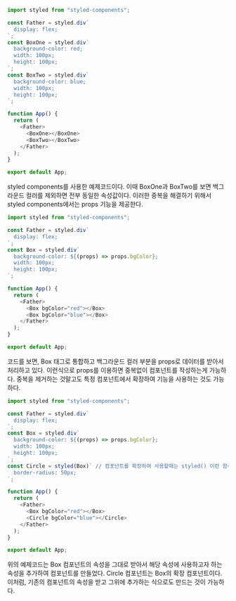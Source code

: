 ```javascript
import styled from "styled-components";

const Father = styled.div`
  display: flex;
`;
const BoxOne = styled.div`
  background-color: red;
  width: 100px;
  height: 100px;
`;
const BoxTwo = styled.div`
  background-color: blue;
  width: 100px;
  height: 100px;
`;

function App() {
  return (
    <Father>
      <BoxOne></BoxOne>
      <BoxTwo></BoxTwo>
    </Father>
  );
}

export default App;
```
styled components를 사용한 예제코드이다. 이때 BoxOne과 BoxTwo를 보면 백그라운드 컬러를 제외하면 전부 동일한 속성값이다.
이러한 중복을 해결하기 위해서 styled components에서는 props 기능을 제공한다.


```javascript
import styled from "styled-components";

const Father = styled.div`
  display: flex;
`;
const Box = styled.div`
  background-color: ${(props) => props.bgColor};
  width: 100px;
  height: 100px;
`;

function App() {
  return (
    <Father>
      <Box bgColor="red"></Box>
      <Box bgColor="blue"></Box>
    </Father>
  );
}

export default App;
```
코드를 보면, Box 태그로 통합하고 백그라운드 컬러 부분을 props로 데이터를 받아서 처리하고 있다. 이런식으로 props를 이용하면 중복없이 컴포넌트를 작성하는게 가능하다.
중복을 제거하는 것말고도 특정 컴포넌트에서 확장하여 기능을 사용하는 것도 가능하다.


```javascript
import styled from "styled-components";

const Father = styled.div`
  display: flex;
`;
const Box = styled.div`
  background-color: ${(props) => props.bgColor};
  width: 100px;
  height: 100px;
`;
const Circle = styled(Box)` // 컴포넌트를 확장하여 사용할때는 styled() 이런 함수식으로 작성하고 파라미터로 확장하려는 컴포넌트를 입력해준다.
  border-radius: 50px;
`;

function App() {
  return (
    <Father>
      <Box bgColor="red"></Box>
      <Circle bgColor="blue"></Circle>
    </Father>
  );
}

export default App;

```
위의 예제코드는 Box 컴포넌트의 속성을 그대로 받아서 해당 속성에 사용하고자 하는 속성을 추가하여 컴포넌트를 만들었다.
Circle 컴포넌트는 Box의 확장 컴포넌트이다. 이처럼, 기존의 컴포넌트의 속성을 받고 그위에 추가하는 식으로도 만드는 것이 가능하다.
